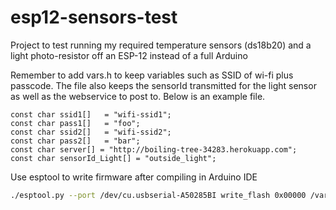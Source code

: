 # esp12-sensors-test
Project to test running my required temperature sensors (ds18b20) and a light photo-resistor off an ESP-12 instead of a full Arduino

Remember to add vars.h to keep variables such as SSID of wi-fi plus passcode. The file also keeps the 
sensorId transmitted for the light sensor as well as the webservice to post to. Below is an example file.
```
const char ssid1[]   = "wifi-ssid1";
const char pass1[]   = "foo";
const char ssid2[]   = "wifi-ssid2";
const char pass2[]   = "bar";
const char server[] = "http://boiling-tree-34283.herokuapp.com";
const char sensorId_Light[] = "outside_light";
```

Use esptool to write firmware after compiling in Arduino IDE
```bash
./esptool.py --port /dev/cu.usbserial-A50285BI write_flash 0x00000 /var/folders/7b/m6y7lf294fvfbjy8kjqqd9lhxfhvry/T/arduino_build_38010/esp12_blink.ino.bin
```
